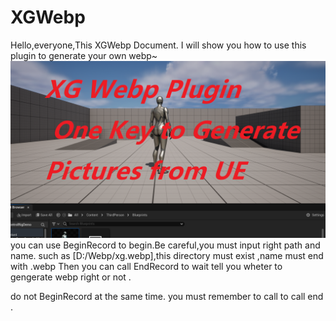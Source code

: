 # XGWebp
Hello,everyone,This XGWebp Document. I will show you how to use this plugin to generate your own webp~
![image](DocumentPicture/XG_Webp_Main.png)
you can use BeginRecord to begin.Be careful,you must input right path and name. such as [D:/Webp/xg.webp],this directory must exist ,name must end with .webp
Then you can call EndRecord to wait tell you wheter to gengerate webp right or not .

do not BeginRecord at the same time. you must remember to call to call end .
